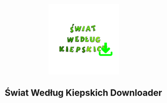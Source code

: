 <p align="center">
  <img src="https://github.com/simswaper/SwiatWedlugKiepskich_Downloader/blob/main/img/logo.png?raw=true" />
  <h1>Świat Według Kiepskich Downloader</h1>
</p>
